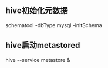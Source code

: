 ## hive初始化元数据

schematool -dbType mysql -initSchema

## hive启动metastored

hive --service metastore &